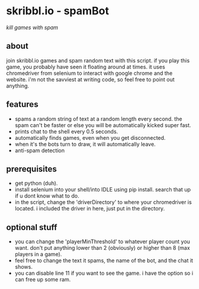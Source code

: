 # skribbl.io - spamBot
*kill games with spam*

## about
join skribbl.io games and spam random text with this script. if you play this game, you probably have seen it floating around at times. it uses chromedriver from selenium to interact with google chrome and the website. i'm not the savviest at writing code, so feel free to point out anything.

## features
- spams a random string of text at a random length every second. the spam can't be faster or else you will be automatically kicked super fast.
- prints chat to the shell every 0.5 seconds.
- automatically finds games, even when you get disconnected.
- when it's the bots turn to draw, it will automatically leave.
- anti-spam detection

## prerequisites 
- get python (duh).
- install selenium into your shell/into IDLE using pip install. search that up if u dont know what to do.
- in the script, change the 'driverDirectory' to where your chromedriver is located. i included the driver in here, just put in the directory.

## optional stuff
- you can change the 'playerMinThreshold' to whatever player count you want. don't put anything lower than 2 (obviously) or higher than 8 (max players in a game).
- feel free to change the text it spams, the name of the bot, and the chat it shows.
- you can disable line 11 if you want to see the game. i have the option so i can free up some ram.
